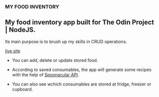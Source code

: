 ### MY FOOD INVENTORY

## My food inventory app built for The Odin Project | NodeJS.

Its main purpose is to brush up my skills in CRUD operations.

[live site](https://my-inventory-production.up.railway.app/)

- You can add, delete or update stored food. 

- According to saved consumables, the app will generate some recipes with the help of [Spoonacular API](https://rapidapi.com/spoonacular/api/recipe-food-nutrition).

- You can also see wchich consumables are stored at fridge, freezer or cupboard.

